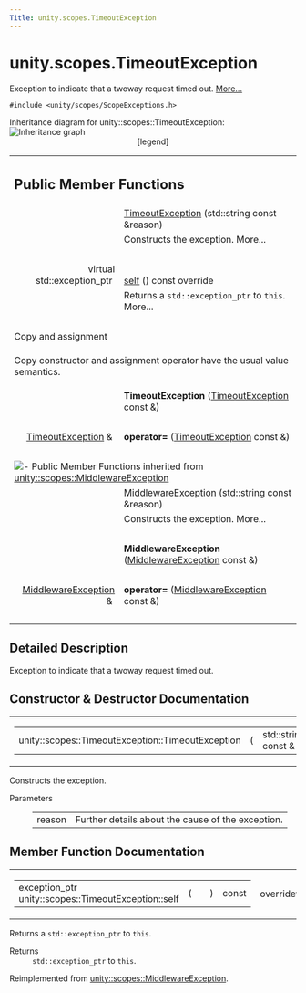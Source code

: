 ```yaml
---
Title: unity.scopes.TimeoutException
---
```


# unity.scopes.TimeoutException

<p>Exception to indicate that a twoway request timed out.  
<a href="#details">More...</a></p>
<p><code>#include &lt;unity/scopes/ScopeExceptions.h&gt;</code></p>
Inheritance diagram for unity::scopes::TimeoutException:
<img src="../../../../media/classunity_1_1scopes_1_1_timeout_exception__inherit__graph.png" border="0" usemap="#unity_1_1scopes_1_1_timeout_exception_inherit__map" alt="Inheritance graph"/>
<map name="unity_1_1scopes_1_1_timeout_exception_inherit__map" id="unity_1_1scopes_1_1_timeout_exception_inherit__map">
<area shape="rect" id="node2" href="https://developer.ubuntu.com/api//classunity_1_1scopes_1_1_middleware_exception.html" title="Exception to indicate that something went wrong with the middleware layer. " alt="" coords="27,80,211,121"/></map>
<center><span class="legend">[legend]</span></center>
<table class="memberdecls">
<tr class="heading"><td colspan="2"><h2 class="groupheader">
Public Member Functions</h2></td></tr>
<tr class="memitem:a76573760d4c9c8b019675302000d4f1a"><td class="memItemLeft" align="right" valign="top">&#160;</td><td class="memItemRight" valign="bottom"><a class="el" href="#a76573760d4c9c8b019675302000d4f1a">TimeoutException</a> (std::string const &amp;reason)</td></tr>
<tr class="memdesc:a76573760d4c9c8b019675302000d4f1a"><td class="mdescLeft">&#160;</td><td class="mdescRight">Constructs the exception.  More...<br /></td></tr>
<tr class="separator:a76573760d4c9c8b019675302000d4f1a"><td class="memSeparator" colspan="2">&#160;</td></tr>
<tr class="memitem:a5b6ef04ea037bacfe594028306482720"><td class="memItemLeft" align="right" valign="top">virtual std::exception_ptr&#160;</td><td class="memItemRight" valign="bottom"><a class="el" href="#a5b6ef04ea037bacfe594028306482720">self</a> () const override</td></tr>
<tr class="memdesc:a5b6ef04ea037bacfe594028306482720"><td class="mdescLeft">&#160;</td><td class="mdescRight">Returns a <code>std::exception_ptr</code> to <code>this</code>.  More...<br /></td></tr>
<tr class="separator:a5b6ef04ea037bacfe594028306482720"><td class="memSeparator" colspan="2">&#160;</td></tr>
<tr><td colspan="2">Copy and assignment</td></tr>
<tr><td colspan="2"><p>Copy constructor and assignment operator have the usual value semantics. </p>
</td></tr>
<tr class="memitem:a7a0851c85f7a733d439e535e8e1e12f4"><td class="memItemLeft" align="right" valign="top">
&#160;</td><td class="memItemRight" valign="bottom"><b>TimeoutException</b> (<a class="el" href="index.html">TimeoutException</a> const &amp;)</td></tr>
<tr class="separator:a7a0851c85f7a733d439e535e8e1e12f4"><td class="memSeparator" colspan="2">&#160;</td></tr>
<tr class="memitem:a2a7114cebfffd39c5c362f6e9043ac14"><td class="memItemLeft" align="right" valign="top">
<a class="el" href="index.html">TimeoutException</a> &amp;&#160;</td><td class="memItemRight" valign="bottom"><b>operator=</b> (<a class="el" href="index.html">TimeoutException</a> const &amp;)</td></tr>
<tr class="separator:a2a7114cebfffd39c5c362f6e9043ac14"><td class="memSeparator" colspan="2">&#160;</td></tr>
<tr class="inherit_header pub_methods_classunity_1_1scopes_1_1_middleware_exception"><td colspan="2" onclick="javascript:toggleInherit('pub_methods_classunity_1_1scopes_1_1_middleware_exception')"><img src="../../../../media/closed.png" alt="-"/>&#160;Public Member Functions inherited from <a class="el" href="unity.scopes.MiddlewareException.md">unity::scopes::MiddlewareException</a></td></tr>
<tr class="memitem:af6250d2e529d103d30d3ebf06689c146 inherit pub_methods_classunity_1_1scopes_1_1_middleware_exception"><td class="memItemLeft" align="right" valign="top">&#160;</td><td class="memItemRight" valign="bottom"><a class="el" href="unity.scopes.MiddlewareException.md#af6250d2e529d103d30d3ebf06689c146">MiddlewareException</a> (std::string const &amp;reason)</td></tr>
<tr class="memdesc:af6250d2e529d103d30d3ebf06689c146 inherit pub_methods_classunity_1_1scopes_1_1_middleware_exception"><td class="mdescLeft">&#160;</td><td class="mdescRight">Constructs the exception.  More...<br /></td></tr>
<tr class="separator:af6250d2e529d103d30d3ebf06689c146 inherit pub_methods_classunity_1_1scopes_1_1_middleware_exception"><td class="memSeparator" colspan="2">&#160;</td></tr>
<tr class="memitem:a9c78308b3ff5b4e814ce13be2a693644 inherit pub_methods_classunity_1_1scopes_1_1_middleware_exception"><td class="memItemLeft" align="right" valign="top">
&#160;</td><td class="memItemRight" valign="bottom"><b>MiddlewareException</b> (<a class="el" href="unity.scopes.MiddlewareException.md">MiddlewareException</a> const &amp;)</td></tr>
<tr class="separator:a9c78308b3ff5b4e814ce13be2a693644 inherit pub_methods_classunity_1_1scopes_1_1_middleware_exception"><td class="memSeparator" colspan="2">&#160;</td></tr>
<tr class="memitem:a9d8dd9a32e0c45d36ec2d9513475f425 inherit pub_methods_classunity_1_1scopes_1_1_middleware_exception"><td class="memItemLeft" align="right" valign="top">
<a class="el" href="unity.scopes.MiddlewareException.md">MiddlewareException</a> &amp;&#160;</td><td class="memItemRight" valign="bottom"><b>operator=</b> (<a class="el" href="unity.scopes.MiddlewareException.md">MiddlewareException</a> const &amp;)</td></tr>
<tr class="separator:a9d8dd9a32e0c45d36ec2d9513475f425 inherit pub_methods_classunity_1_1scopes_1_1_middleware_exception"><td class="memSeparator" colspan="2">&#160;</td></tr>
</table>
<a name="details" id="details"></a><h2 class="groupheader">Detailed Description</h2>
<p>Exception to indicate that a twoway request timed out. </p>
<h2 class="groupheader">Constructor &amp; Destructor Documentation</h2>
<table class="mlabels">
<tr>
<td class="mlabels-left">
<table class="memname">
<tr>
<td class="memname">unity::scopes::TimeoutException::TimeoutException </td>
<td>(</td>
<td class="paramtype">std::string const &amp;&#160;</td>
<td class="paramname"><em>reason</em></td><td>)</td>
<td></td>
</tr>
</table>
</td>
<td class="mlabels-right">
<span class="mlabels"><span class="mlabel">explicit</span></span>  </td>
</tr>
</table>
<p>Constructs the exception. </p>
<dl class="params"><dt>Parameters</dt><dd>
<table class="params">
<tr><td class="paramname">reason</td><td>Further details about the cause of the exception. </td></tr>
</table>
</dd>
</dl>
<h2 class="groupheader">Member Function Documentation</h2>
<table class="mlabels">
<tr>
<td class="mlabels-left">
<table class="memname">
<tr>
<td class="memname">exception_ptr unity::scopes::TimeoutException::self </td>
<td>(</td>
<td class="paramname"></td><td>)</td>
<td> const</td>
</tr>
</table>
</td>
<td class="mlabels-right">
<span class="mlabels"><span class="mlabel">override</span><span class="mlabel">virtual</span></span>  </td>
</tr>
</table>
<p>Returns a <code>std::exception_ptr</code> to <code>this</code>. </p>
<dl class="section return"><dt>Returns</dt><dd><code>std::exception_ptr</code> to <code>this</code>. </dd></dl>
<p>Reimplemented from <a class="el" href="unity.scopes.MiddlewareException.md#a5317c0215a98eb896d1d706450d2919e">unity::scopes::MiddlewareException</a>.</p>
